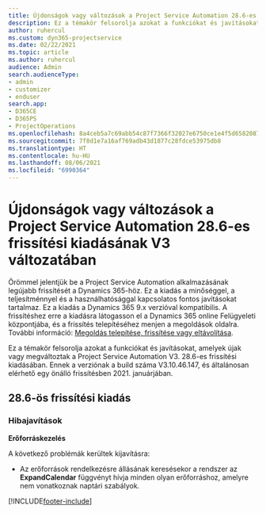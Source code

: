 ```yaml
---
title: Újdonságok vagy változások a Project Service Automation 28.6-es gyorsjavításának V3 változatában
description: Ez a témakör felsorolja azokat a funkciókat és javításokat, amelyek elérhetőek a Project Service Automation 28.6-es gyorsjavításának V3 változatában.
author: ruhercul
ms.custom: dyn365-projectservice
ms.date: 02/22/2021
ms.topic: article
ms.author: ruhercul
audience: Admin
search.audienceType:
- admin
- customizer
- enduser
search.app:
- D365CE
- D365PS
- ProjectOperations
ms.openlocfilehash: 8a4ceb5a7c69abb54c87f7366f32027e6750ce1e4f5d6582087ed44612afbeb1
ms.sourcegitcommit: 7f8d1e7a16af769adb43d1877c28fdce53975db8
ms.translationtype: HT
ms.contentlocale: hu-HU
ms.lasthandoff: 08/06/2021
ms.locfileid: "6990364"
---
```

# <a name="whats-new-or-changed-in-project-service-automation-update-release-286-v3"></a>Újdonságok vagy változások a Project Service Automation 28.6-es frissítési kiadásának V3 változatában

Örömmel jelentjük be a Project Service Automation alkalmazásának legújabb frissítését a Dynamics 365-höz. Ez a kiadás a minőséggel, a teljesítménnyel és a használhatósággal kapcsolatos fontos javításokat tartalmaz. Ez a kiadás a Dynamics 365 9.x verzióval kompatibilis. A frissítéshez erre a kiadásra látogasson el a Dynamics 365 online Felügyeleti központjába, és a frissítés telepítéséhez menjen a megoldások oldalra. További információ: [Megoldás telepítése, frissítése vagy eltávolítása](/power-platform/admin/install-remove-preferred-solution).

Ez a témakör felsorolja azokat a funkciókat és javításokat, amelyek újak vagy megváltoztak a Project Service Automation V3. 28.6-es frissítési kiadásában. Ennek a verziónak a build száma V3.10.46.147, és általánosan elérhető egy önálló frissítésben 2021. januárjában.

## <a name="update-release-286"></a>28.6-ös frissítési kiadás

### <a name="bug-fixes"></a>Hibajavítások


**Erőforráskezelés**

A következő problémák kerültek kijavításra:

- Az erőforrások rendelkezésre állásának keresésekor a rendszer az **ExpandCalendar** függvényt hívja minden olyan erőforráshoz, amelyre nem vonatkoznak naptári szabályok.


[!INCLUDE[footer-include](../includes/footer-banner.md)]